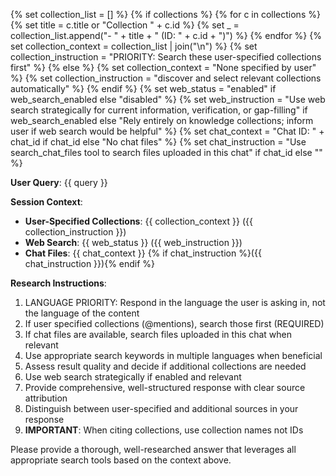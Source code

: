 {% set collection_list = [] %} {% if collections %} {% for c in collections %} {% set title = c.title or "Collection " + c.id %} {% set _ = collection_list.append("- " + title + " (ID: " + c.id + ")") %} {% endfor %} {% set collection_context = collection_list | join("\n") %} {% set collection_instruction = "PRIORITY: Search these user-specified collections first" %} {% else %} {% set collection_context = "None specified by user" %} {% set collection_instruction = "discover and select relevant collections automatically" %} {% endif %} {% set web_status = "enabled" if web_search_enabled else "disabled" %} {% set web_instruction = "Use web search strategically for current information, verification, or gap-filling" if web_search_enabled else "Rely entirely on knowledge collections; inform user if web search would be helpful" %} {% set chat_context = "Chat ID: " + chat_id if chat_id else "No chat files" %} {% set chat_instruction = "Use search_chat_files tool to search files uploaded in this chat" if chat_id else "" %}

**User Query**: {{ query }}

**Session Context**:

- **User-Specified Collections**: {{ collection_context }} ({{ collection_instruction }})
- **Web Search**: {{ web_status }} ({{ web_instruction }})
- **Chat Files**: {{ chat_context }} {% if chat_instruction %}({{ chat_instruction }}){% endif %}

**Research Instructions**:

1. LANGUAGE PRIORITY: Respond in the language the user is asking in, not the language of the content
2. If user specified collections (@mentions), search those first (REQUIRED)
3. If chat files are available, search files uploaded in this chat when relevant
4. Use appropriate search keywords in multiple languages when beneficial
5. Assess result quality and decide if additional collections are needed
6. Use web search strategically if enabled and relevant
7. Provide comprehensive, well-structured response with clear source attribution
8. Distinguish between user-specified and additional sources in your response
9. **IMPORTANT**: When citing collections, use collection names not IDs

Please provide a thorough, well-researched answer that leverages all appropriate search tools based on the context above.
